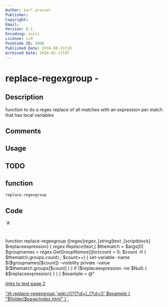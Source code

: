 ```yaml
---
Author: karl prosser
Publisher: 
Copyright: 
Email: 
Version: 0.1
Encoding: ascii
License: cc0
PoshCode ID: 5996
Published Date: 2016-08-31t10
Archived Date: 2016-05-17t07
---
```


# replace-regexgroup - 

## Description

function to do a regex replace of all matches with an expression per match that has local variables

## Comments



## Usage



## TODO



## function

`replace-regexgroup`

## Code

`#
 #
 function replace-regexgroup ([regex]$regex, [string]$text ,[scriptblock] $replaceexpression)
 {
 $regex.Replace($text,{
     $thematch = $args[0]
     $groupnames = $regex.GetGroupNames()
     for ($count = 0; $count -lt ( $thematch.groups.count) ; $count++)
         {        
          set-variable -name $($groupnames[$count]) -visibility private -value $($thematch.groups[$count] ) 
         }    
     if ($replaceexpression -ne $Null) { &$replaceexpression}
     } )
 }
 $example = @"
 <P><a href="wiki://284_636">links to test page 2</a></P>
 <P><a href="wiki://109_49">
 "@
 replace-regexgroup 'wiki://(?<wholething>(?<folder>\d+)_(?<page>\d+))' $example { "$folder/$page/index.html" }
`

